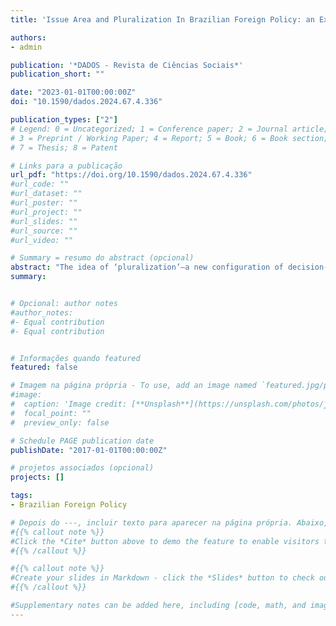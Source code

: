 ```yaml
---
title: 'Issue Area and Pluralization In Brazilian Foreign Policy: an Exploratory Study of Decision-Making Processes in the Fernando Henrique Cardoso Government'

authors:
- admin

publication: '*DADOS - Revista de Ciências Sociais*'
publication_short: ""

date: "2023-01-01T00:00:00Z"
doi: "10.1590/dados.2024.67.4.336"

publication_types: ["2"]
# Legend: 0 = Uncategorized; 1 = Conference paper; 2 = Journal article;
# 3 = Preprint / Working Paper; 4 = Report; 5 = Book; 6 = Book section;
# 7 = Thesis; 8 = Patent

# Links para a publicação
url_pdf: "https://doi.org/10.1590/dados.2024.67.4.336"
#url_code: ""
#url_dataset: ""
#url_poster: ""
#url_project: ""
#url_slides: ""
#url_source: ""
#url_video: ""

# Summary = resumo do abstract (opcional)
abstract: "The idea of ‘pluralization’—a new configuration of decision-making processes, characterized by Itamaraty’s relative loss of influence and the participation of various actors—became widespread in Brazilian foreign policy studies. Questioning the literature’s general framing of this transformation, we explore the hypothesis that pluralization varies depending on the issue area under analysis. We build upon a mechanism connecting domestic distributive effects to pluralization and apply process-tracing methods to analyze two “typical cases” associated with environmental and health issues: the Kyoto Protocol negotiations and the dispute on AIDS drug patents. We explore how issue areas interact with mechanisms affecting decision-unit dispersion and generate hypotheses to explain deviations from the model. The results contribute to discussing issue-area effects, a gap in the literature. Conceptualizing issue areas as subsystems, we identify relevant dimensions to think their relation to pluralization: technical knowledge, distribution and weight of power capabilities, expert communities, institutionalization, and past interactions within the subsystem."
summary: 


# Opcional: author notes
#author_notes:
#- Equal contribution
#- Equal contribution


# Informações quando featured
featured: false

# Imagem na página própria - To use, add an image named `featured.jpg/png` to your page's folder.
#image:
#  caption: 'Image credit: [**Unsplash**](https://unsplash.com/photos/jdD8gXaTZsc)'
#  focal_point: ""
#  preview_only: false

# Schedule PAGE publication date
publishDate: "2017-01-01T00:00:00Z"

# projetos associados (opcional)
projects: []

tags:
- Brazilian Foreign Policy

# Depois do ---, incluir texto para aparecer na página própria. Abaixo, exemplo do tema
#{{% callout note %}}
#Click the *Cite* button above to demo the feature to enable visitors to import publication metadata into their reference management software.
#{{% /callout %}}

#{{% callout note %}}
#Create your slides in Markdown - click the *Slides* button to check out the example.
#{{% /callout %}}

#Supplementary notes can be added here, including [code, math, and images](https://wowchemy.com/docs/writing-markdown-latex/).
---
```

